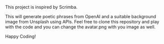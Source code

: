 This project is inspired by Scrimba.

This will generate poetic phrases from OpenAI and a suitable background image from Unsplash using APIs. Feel free to clone this repository and play with the code and you can change the avatar.png with you image as well.

Happy Coding!
